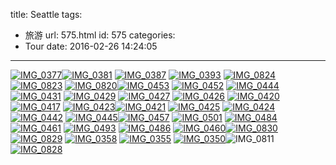 title: Seattle
tags:
  - 旅游
url: 575.html
id: 575
categories:
  - Tour
date: 2016-02-26 14:24:05
---

[![IMG_0377](http://www.psdpi.com/blog/wp-content/uploads/2016/02/IMG_0377-768x1024.jpg)](http://www.psdpi.com/blog/wp-content/uploads/2016/02/IMG_0377.jpg)[![IMG_0381](http://www.psdpi.com/blog/wp-content/uploads/2016/02/IMG_0381-1024x768.jpg)](http://www.psdpi.com/blog/wp-content/uploads/2016/02/IMG_0381.jpg) [![IMG_0387](http://www.psdpi.com/blog/wp-content/uploads/2016/02/IMG_0387-1024x768.jpg)](http://www.psdpi.com/blog/wp-content/uploads/2016/02/IMG_0387.jpg) [![IMG_0393](http://www.psdpi.com/blog/wp-content/uploads/2016/02/IMG_0393-768x1024.jpg)](http://www.psdpi.com/blog/wp-content/uploads/2016/02/IMG_0393.jpg) [![IMG_0824](http://www.psdpi.com/blog/wp-content/uploads/2016/02/IMG_0824-1024x768.jpg)](http://www.psdpi.com/blog/wp-content/uploads/2016/02/IMG_0824.jpg) [![IMG_0823](http://www.psdpi.com/blog/wp-content/uploads/2016/02/IMG_0823-768x1024.jpg)](http://www.psdpi.com/blog/wp-content/uploads/2016/02/IMG_0823.jpg) [![IMG_0820](http://www.psdpi.com/blog/wp-content/uploads/2016/02/IMG_0820-1024x768.jpg)](http://www.psdpi.com/blog/wp-content/uploads/2016/02/IMG_0820.jpg)[![IMG_0453](http://www.psdpi.com/blog/wp-content/uploads/2016/02/IMG_0453-1024x768.jpg)](http://www.psdpi.com/blog/wp-content/uploads/2016/02/IMG_0453.jpg) [![IMG_0452](http://www.psdpi.com/blog/wp-content/uploads/2016/02/IMG_0452-768x1024.jpg)](http://www.psdpi.com/blog/wp-content/uploads/2016/02/IMG_0452.jpg) [![IMG_0444](http://www.psdpi.com/blog/wp-content/uploads/2016/02/IMG_0444-768x1024.jpg)](http://www.psdpi.com/blog/wp-content/uploads/2016/02/IMG_0444.jpg) [![IMG_0431](http://www.psdpi.com/blog/wp-content/uploads/2016/02/IMG_0431-768x1024.jpg)](http://www.psdpi.com/blog/wp-content/uploads/2016/02/IMG_0431.jpg) [![IMG_0429](http://www.psdpi.com/blog/wp-content/uploads/2016/02/IMG_0429-768x1024.jpg)](http://www.psdpi.com/blog/wp-content/uploads/2016/02/IMG_0429.jpg) [![IMG_0427](http://www.psdpi.com/blog/wp-content/uploads/2016/02/IMG_0427-768x1024.jpg)](http://www.psdpi.com/blog/wp-content/uploads/2016/02/IMG_0427.jpg) [![IMG_0426](http://www.psdpi.com/blog/wp-content/uploads/2016/02/IMG_0426-768x1024.jpg)](http://www.psdpi.com/blog/wp-content/uploads/2016/02/IMG_0426.jpg) [![IMG_0420](http://www.psdpi.com/blog/wp-content/uploads/2016/02/IMG_0420-1024x768.jpg)](http://www.psdpi.com/blog/wp-content/uploads/2016/02/IMG_0420.jpg) [![IMG_0417](http://www.psdpi.com/blog/wp-content/uploads/2016/02/IMG_0417-1024x768.jpg)](http://www.psdpi.com/blog/wp-content/uploads/2016/02/IMG_0417.jpg) [![IMG_0423](http://www.psdpi.com/blog/wp-content/uploads/2016/02/IMG_0423-768x1024.jpg)](http://www.psdpi.com/blog/wp-content/uploads/2016/02/IMG_0423.jpg)[![IMG_0421](http://www.psdpi.com/blog/wp-content/uploads/2016/02/IMG_0421-768x1024.jpg)](http://www.psdpi.com/blog/wp-content/uploads/2016/02/IMG_0421.jpg) [![IMG_0425](http://www.psdpi.com/blog/wp-content/uploads/2016/02/IMG_0425-768x1024.jpg)](http://www.psdpi.com/blog/wp-content/uploads/2016/02/IMG_0425.jpg) [![IMG_0424](http://www.psdpi.com/blog/wp-content/uploads/2016/02/IMG_0424-768x1024.jpg)](http://www.psdpi.com/blog/wp-content/uploads/2016/02/IMG_0424.jpg) [![IMG_0442](http://www.psdpi.com/blog/wp-content/uploads/2016/02/IMG_0442-1024x768.jpg)](http://www.psdpi.com/blog/wp-content/uploads/2016/02/IMG_0442.jpg) [![IMG_0445](http://www.psdpi.com/blog/wp-content/uploads/2016/02/IMG_0445-768x1024.jpg)](http://www.psdpi.com/blog/wp-content/uploads/2016/02/IMG_0445.jpg)[![IMG_0457](http://www.psdpi.com/blog/wp-content/uploads/2016/02/IMG_0457-768x1024.jpg)](http://www.psdpi.com/blog/wp-content/uploads/2016/02/IMG_0457.jpg) [![IMG_0501](http://www.psdpi.com/blog/wp-content/uploads/2016/02/IMG_0501-768x1024.jpg)](http://www.psdpi.com/blog/wp-content/uploads/2016/02/IMG_0501.jpg) [![IMG_0484](http://www.psdpi.com/blog/wp-content/uploads/2016/02/IMG_0484-1024x768.jpg)](http://www.psdpi.com/blog/wp-content/uploads/2016/02/IMG_0484.jpg) [![IMG_0461](http://www.psdpi.com/blog/wp-content/uploads/2016/02/IMG_0461-768x1024.jpg)](http://www.psdpi.com/blog/wp-content/uploads/2016/02/IMG_0461.jpg) [![IMG_0493](http://www.psdpi.com/blog/wp-content/uploads/2016/02/IMG_0493-768x1024.jpg)](http://www.psdpi.com/blog/wp-content/uploads/2016/02/IMG_0493.jpg) [![IMG_0486](http://www.psdpi.com/blog/wp-content/uploads/2016/02/IMG_0486-768x1024.jpg)](http://www.psdpi.com/blog/wp-content/uploads/2016/02/IMG_0486.jpg) [![IMG_0460](http://www.psdpi.com/blog/wp-content/uploads/2016/02/IMG_0460-1024x768.jpg)](http://www.psdpi.com/blog/wp-content/uploads/2016/02/IMG_0460.jpg)[![IMG_0830](http://www.psdpi.com/blog/wp-content/uploads/2016/02/IMG_0830-1024x768.jpg)](http://www.psdpi.com/blog/wp-content/uploads/2016/02/IMG_0830.jpg) [![IMG_0829](http://www.psdpi.com/blog/wp-content/uploads/2016/02/IMG_0829-1024x768.jpg)](http://www.psdpi.com/blog/wp-content/uploads/2016/02/IMG_0829.jpg) [![IMG_0358](http://www.psdpi.com/blog/wp-content/uploads/2016/02/IMG_0358-768x1024.jpg)](http://www.psdpi.com/blog/wp-content/uploads/2016/02/IMG_0358.jpg) [![IMG_0355](http://www.psdpi.com/blog/wp-content/uploads/2016/02/IMG_0355-768x1024.jpg)](http://www.psdpi.com/blog/wp-content/uploads/2016/02/IMG_0355.jpg) [![IMG_0350](http://www.psdpi.com/blog/wp-content/uploads/2016/02/IMG_0350-1024x768.jpg)](http://www.psdpi.com/blog/wp-content/uploads/2016/02/IMG_0350.jpg)![IMG_0811](http://www.psdpi.com/blog/wp-content/uploads/2016/02/IMG_0811-768x1024.jpg) [![IMG_0828](http://www.psdpi.com/blog/wp-content/uploads/2016/02/IMG_0828-768x1024.jpg)](http://www.psdpi.com/blog/wp-content/uploads/2016/02/IMG_0828.jpg)